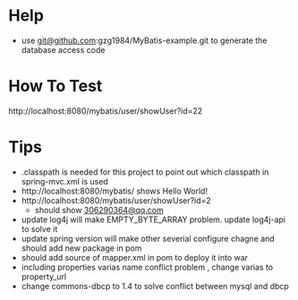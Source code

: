# Help
- use git@github.com:gzg1984/MyBatis-example.git to generate the database access code
# How To Test
http://localhost:8080/mybatis/user/showUser?id=22

# Tips
- .classpath is needed for this project to point out which classpath in spring-mvc.xml is used
- http://localhost:8080/mybatis/ shows Hello World!
- http://localhost:8080/mybatis/user/showUser?id=2
    - should show 306290364@qq.com
- update log4j will make EMPTY_BYTE_ARRAY problem. update log4j-api to solve it
- update spring version will make other severial configure chagne and should add new package in pom
- should add source of mapper.xml in pom to deploy it into war
- including properties varias name conflict problem , change varias to property_url
- change commons-dbcp to 1.4 to solve conflict between mysql and dbcp